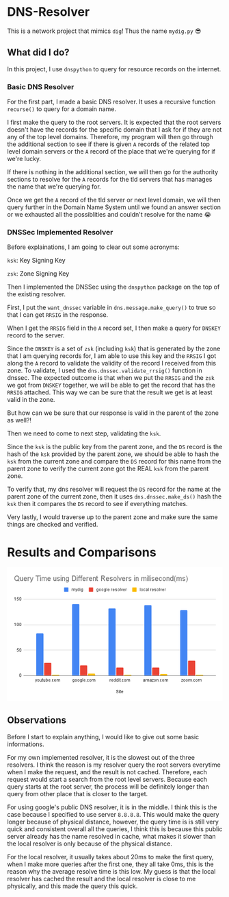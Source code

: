 # DNS-Resolver
This is a network project that mimics `dig`! Thus the name `mydig.py` :sunglasses:

## What did I do?
In this project, I use `dnspython` to query for resource records on the internet.

### Basic DNS Resolver
For the first part, I made a basic DNS resolver. It uses a recursive function `recurse()` to query for a domain name.

I first make the query to the root servers. It is expected that the root servers doesn't have the records for the specific domain that I ask for if they are not any of the top level domains. Therefore, my program will then go through the additional section to see if there is given `A` records of the related top level domain servers or the `A` record of the place that we're querying for if we're lucky.

If there is nothing in the additional section, we will then go for the authority sections to resolve for the `A` records for the tld servers that has manages the name that we're querying for.

Once we get the `A` record of the tld server or next level domain, we will then query further in the Domain Name System until we found an answer section or we exhausted all the possiblities and couldn't resolve for the name :sob:

### DNSSec Implemented Resolver
Before explainations, I am going to clear out some acronyms:

`ksk`: Key Signing Key

`zsk`: Zone Signing Key

Then I implemented the DNSSec using the `dnspython` package on the top of the existing resolver.

First, I put the `want_dnssec` variable in `dns.message.make_query()` to true so that I can get `RRSIG` in the response.

When I get the `RRSIG` field in the `A` record set, I then make a query for `DNSKEY` record to the server.

Since the `DNSKEY` is a set of `zsk` (including `ksk`) that is generated by the zone that I am querying records for, I am able to use this key and the `RRSIG` I got along the `A` record to validate the validity of the record I received from this zone. To validate, I used the `dns.dnssec.validate_rrsig()` function in dnssec. The expected outcome is that when we put the `RRSIG` and the `zsk` we got from `DNSKEY` together, we will be able to get the record that has the `RRSIG` attached. This way we can be sure that the result we get is at least valid in the zone.

But how can we be sure that our response is valid in the parent of the zone as well?!

Then we need to come to next step, validating the `ksk`.

Since the `ksk` is the public key from the parent zone, and the `DS` record is the hash of the `ksk` provided by the parent zone, we should be able to hash the `ksk` from the current zone and compare the `DS` record for this name from the parent zone to verify the current zone got the REAL `ksk` from the parent zone.

To verify that, my dns resolver will request the `DS` record for the name at the parent zone of the current zone, then it uses `dns.dnssec.make_ds()` hash the `ksk` then it compares the `DS` record to see if everything matches.

Very lastly, I would traverse up to the parent zone and make sure the same things are checked and verified.

# Results and Comparisons
![Query Time using Different Resolvers in milisecond(ms)](Query%20Time%20using%20Different%20Resolvers%20in%20milisecond(ms).png)

## Observations
Before I start to explain anything, I would like to give out some basic informations. 

For my own implemented resolver, it is the slowest out of the three resolvers. I think the reason is my resolver query the root servers everytime when I make the request, and the result is not cached. Therefore, each request would start a search from the root level servers. Because each query starts at the root server, the process will be definitely longer than query from other place that is closer to the target.

For using google's public DNS resolver, it is in the middle. I think this is the case because I specified to use server `8.8.8.8`. This would make the query longer because of physical distance, however, the query time is is still very quick and consistent overall all the queries, I think this is because this public server already has the name resolved in cache, what makes it slower than the local resolver is only because of the physical distance.

For the local resolver, it usually takes about 20ms to make the first query, when I make more queries after the first one, they all take 0ms, this is the reason why the average resolve time is this low. My guess is that the local resolver has cached the result and the local resolver is close to me physically, and this made the query this quick.
